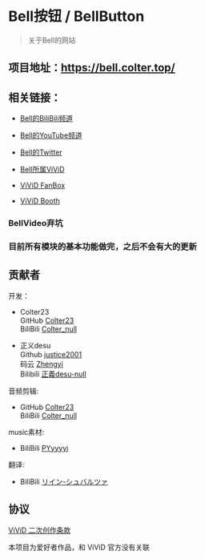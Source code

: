 # Bell按钮 / BellButton

>关于Bell的网站

## 项目地址：https://bell.colter.top/

## 相关链接：

- [Bell的BiliBili频道](https://space.bilibili.com/487550002)
- [Bell的YouTube频道](https://www.youtube.com/channel/UCflNPJUJ4VQh1hGDNK7bsFg)
- [Bell的Twitter](https://twitter.com/bell_nekonogi)

- [Bell所属ViViD](https://vividnia.com/)
- [ViViD FanBox](https://vividnia.fanbox.cc/)
- [ViViD Booth](https://vividnia.booth.pm/)

### BellVideo弃坑
### 目前所有模块的基本功能做完，之后不会有大的更新

## 贡献者
开发：

- Colter23  
  GitHub [Colter23](https://github.com/Colter23)  
  BiliBili [Colter_null](https://space.bilibili.com/32868931)

- 正义desu    
  Github [justice2001](https://github.com/justice2001)  
  码云 [Zhengyi](https://gitee.com/zhengyi59)  
  Bilibili [正義desu-null](https://space.bilibili.com/30734570)
  

音频剪辑:
- GitHub [Colter23](https://github.com/Colter23)  
  BiliBili [Colter_null](https://space.bilibili.com/32868931)
  
music素材:
- BiliBili [PYyyyyi](https://space.bilibili.com/38288685)

翻译:
-  BiliBili [リイン-シュバルツァ](https://space.bilibili.com/396322336)
  
## 协议
[ViViD 二次创作条款](https://vividnia.com/guidelines/)

本项目为爱好者作品，和 ViViD 官方没有关联




